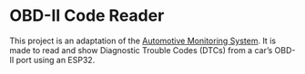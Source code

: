 # OBD-II Code Reader

This project is an adaptation of the [Automotive Monitoring System](https://github.com/willgriffin111/Vehicle-Data-Logger-And-Analysis). It is made to read and show Diagnostic Trouble Codes (DTCs) from a car’s OBD-II port using an ESP32.


